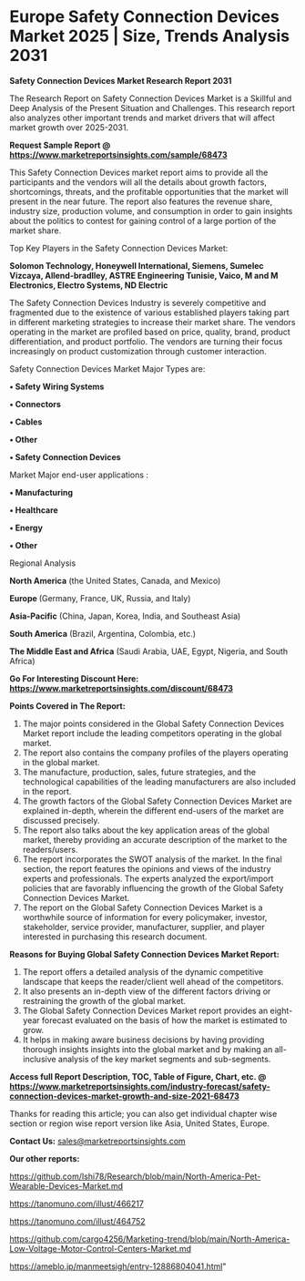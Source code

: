  # Europe Safety Connection Devices Market 2025 | Size, Trends Analysis 2031

<strong>Safety Connection Devices Market Research Report 2031</strong>

The Research Report on Safety Connection Devices Market is a Skillful and Deep Analysis of the Present Situation and Challenges. This research report also analyzes other important trends and market drivers that will affect market growth over 2025-2031.

<strong>Request Sample Report @ <a href=https://www.marketreportsinsights.com/sample/68473>https://www.marketreportsinsights.com/sample/68473</a></strong>

This Safety Connection Devices market report aims to provide all the participants and the vendors will all the details about growth factors, shortcomings, threats, and the profitable opportunities that the market will present in the near future. The report also features the revenue share, industry size, production volume, and consumption in order to gain insights about the politics to contest for gaining control of a large portion of the market share.

Top Key Players in the Safety Connection Devices Market:

<strong>Solomon Technology, Honeywell International, Siemens, Sumelec Vizcaya, Allend-bradlley, ASTRE Engineering Tunisie, Vaico, M and M Electronics, Electro Systems, ND Electric</strong>

The Safety Connection Devices Industry is severely competitive and fragmented due to the existence of various established players taking part in different marketing strategies to increase their market share. The vendors operating in the market are profiled based on price, quality, brand, product differentiation, and product portfolio. The vendors are turning their focus increasingly on product customization through customer interaction.

Safety Connection Devices Market Major Types are:

<strong>• Safety Wiring Systems

• Connectors

• Cables

• Other

• Safety Connection Devices</strong>

Market Major end-user applications :

<strong>• Manufacturing

• Healthcare

• Energy

• Other</strong>

Regional Analysis

</u><strong><b>North America</b></strong> (the United States, Canada, and Mexico)

<strong><b>Europe </b></strong>(Germany, France, UK, Russia, and Italy)

<strong><b>Asia-Pacific</b></strong> (China, Japan, Korea, India, and Southeast Asia)

<strong><b>South America</b></strong> (Brazil, Argentina, Colombia, etc.)

<strong><b>The Middle East and Africa</b></strong> (Saudi Arabia, UAE, Egypt, Nigeria, and South Africa)

<strong>Go For Interesting Discount Here: <a href=https://www.marketreportsinsights.com/discount/68473>https://www.marketreportsinsights.com/discount/68473</a></strong>

<strong>Points Covered in The Report:</strong>
<ol>
  <li>The major points considered in the Global Safety Connection Devices Market report include the leading competitors operating in the global market.</li>
  <li>The report also contains the company profiles of the players operating in the global market.</li>
  <li>The manufacture, production, sales, future strategies, and the technological capabilities of the leading manufacturers are also included in the report.</li>
  <li>The growth factors of the Global Safety Connection Devices Market are explained in-depth, wherein the different end-users of the market are discussed precisely.</li>
  <li>The report also talks about the key application areas of the global market, thereby providing an accurate description of the market to the readers/users.</li>
  <li>The report incorporates the SWOT analysis of the market. In the final section, the report features the opinions and views of the industry experts and professionals. The experts analyzed the export/import policies that are favorably influencing the growth of the Global Safety Connection Devices Market.</li>
  <li>The report on the Global Safety Connection Devices Market is a worthwhile source of information for every policymaker, investor, stakeholder, service provider, manufacturer, supplier, and player interested in purchasing this research document.</li>
</ol>
<strong>Reasons for Buying Global Safety Connection Devices Market Report:</strong>

<ol>
  <li>The report offers a detailed analysis of the dynamic competitive landscape that keeps the reader/client well ahead of the competitors.</li>
  <li>It also presents an in-depth view of the different factors driving or restraining the growth of the global market.</li>
  <li>The Global Safety Connection Devices Market report provides an eight-year forecast evaluated on the basis of how the market is estimated to grow.</li>
  <li>It helps in making aware business decisions by having providing thorough insights insights into the global market and by making an all-inclusive analysis of the key market segments and sub-segments.</li>
</ol>
<strong>Access full Report Description, TOC, Table of Figure, Chart, etc. @ <a href=https://www.marketreportsinsights.com/industry-forecast/safety-connection-devices-market-growth-and-size-2021-68473>https://www.marketreportsinsights.com/industry-forecast/safety-connection-devices-market-growth-and-size-2021-68473</a></strong>


Thanks for reading this article; you can also get individual chapter wise section or region wise report version like Asia, United States, Europe.

<strong>Contact Us:</strong>
sales@marketreportsinsights.com

<strong>Our other reports:</strong>

<a href=https://github.com/Ishi78/Research/blob/main/North-America-Pet-Wearable-Devices-Market.md>https://github.com/Ishi78/Research/blob/main/North-America-Pet-Wearable-Devices-Market.md</a>

<a href=https://tanomuno.com/illust/466217>https://tanomuno.com/illust/466217</a>

<a href=https://tanomuno.com/illust/464752>https://tanomuno.com/illust/464752</a>

<a href=https://github.com/cargo4256/Marketing-trend/blob/main/North-America-Low-Voltage-Motor-Control-Centers-Market.md>https://github.com/cargo4256/Marketing-trend/blob/main/North-America-Low-Voltage-Motor-Control-Centers-Market.md</a>

<a href=https://ameblo.jp/manmeetsigh/entry-12886804041.html>https://ameblo.jp/manmeetsigh/entry-12886804041.html</a>"

